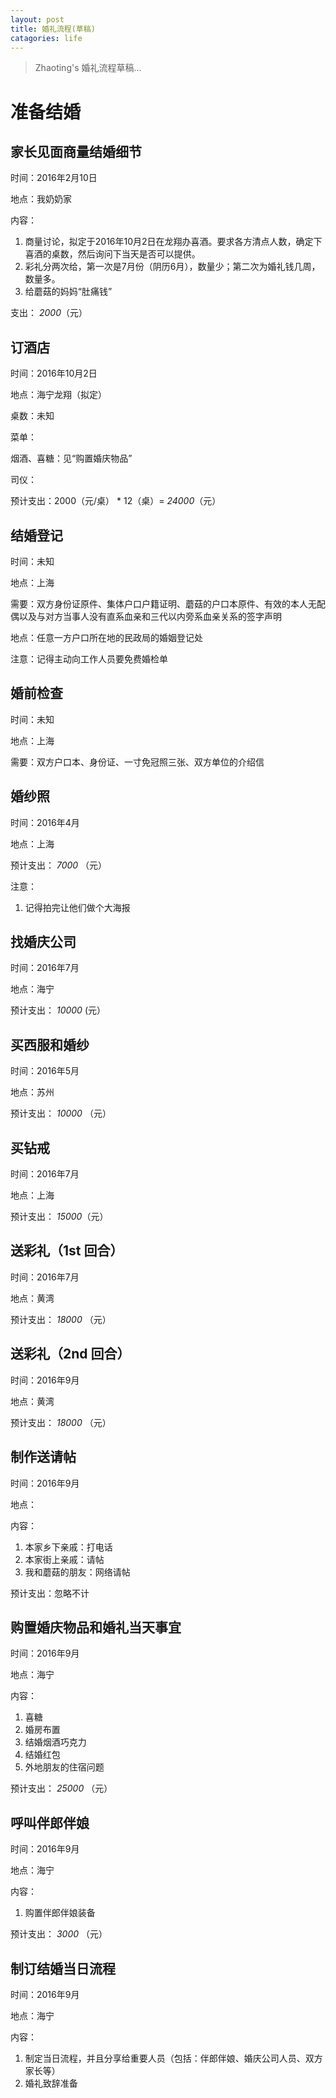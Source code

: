 ```yaml
---
layout: post
title: 婚礼流程(草稿)
catagories: life
---
```


> Zhaoting's 婚礼流程草稿...

<!--excerpt-->

# 准备结婚

## 家长见面商量结婚细节

时间：2016年2月10日

地点：我奶奶家

内容：

1. 商量讨论，拟定于2016年10月2日在龙翔办喜酒。要求各方清点人数，确定下喜酒的桌数，然后询问下当天是否可以提供。
2. 彩礼分两次给，第一次是7月份（阴历6月），数量少；第二次为婚礼钱几周，数量多。
3. 给蘑菇的妈妈“肚痛钱”

支出： _2000_（元）

## 订酒店

时间：2016年10月2日

地点：海宁龙翔（拟定）

桌数：未知

菜单：

烟酒、喜糖：见“购置婚庆物品”

司仪：

预计支出：2000（元/桌） * 12（桌）= _24000_（元）


## 结婚登记

时间：未知

地点：上海

需要：双方身份证原件、集体户口户籍证明、蘑菇的户口本原件、有效的本人无配偶以及与对方当事人没有直系血亲和三代以内旁系血亲关系的签字声明

地点：任意一方户口所在地的民政局的婚姻登记处

注意：记得主动向工作人员要免费婚检单

## 婚前检查

时间：未知

地点：上海

需要：双方户口本、身份证、一寸免冠照三张、双方单位的介绍信


## 婚纱照

时间：2016年4月

地点：上海

预计支出： _7000_ （元）

注意：

1. 记得拍完让他们做个大海报

## 找婚庆公司

时间：2016年7月

地点：海宁

预计支出： _10000_ (元）

## 买西服和婚纱

时间：2016年5月

地点：苏州

预计支出： _10000_ （元）

## 买钻戒

时间：2016年7月

地点：上海

预计支出： _15000_（元）

## 送彩礼（1st 回合）

时间：2016年7月

地点：黄湾

预计支出： _18000_ （元）

## 送彩礼（2nd 回合）

时间：2016年9月

地点：黄湾

预计支出： _18000_ （元）

## 制作送请帖

时间：2016年9月

地点：

内容：

1. 本家乡下亲戚：打电话
2. 本家街上亲戚：请帖
3. 我和蘑菇的朋友：网络请帖

预计支出：忽略不计


## 购置婚庆物品和婚礼当天事宜

时间：2016年9月

地点：海宁

内容：

1. 喜糖
2. 婚房布置
3. 结婚烟酒巧克力
4. 结婚红包
5. 外地朋友的住宿问题

预计支出： _25000_ （元）

## 呼叫伴郎伴娘

时间：2016年9月

地点：海宁

内容：

1. 购置伴郎伴娘装备

预计支出： _3000_ （元）

## 制订结婚当日流程

时间：2016年9月

地点：海宁

内容：

1. 制定当日流程，并且分享给重要人员（包括：伴郎伴娘、婚庆公司人员、双方家长等）
2. 婚礼致辞准备

